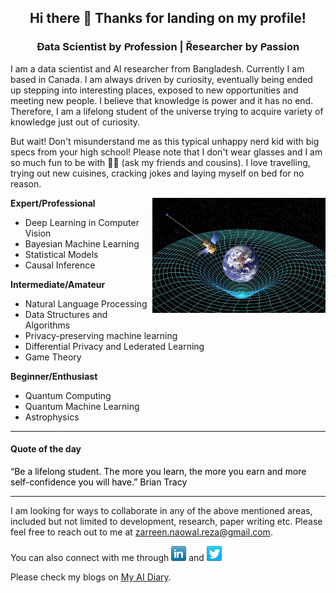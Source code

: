 <h2 align="center">
Hi there 🙂 Thanks for landing on my profile!
</h2>

<!--
**znreza/znreza** is a ✨ _special_ ✨ repository because its `README.md` (this file) appears on your GitHub profile.

Here are some ideas to get you started:

- 🔭 I’m currently working on ...
- 🌱 I’m currently learning ...
- 👯 I’m looking to collaborate on ...
- 🤔 I’m looking for help with ...
- 💬 Ask me about ...
- 📫 How to reach me: ...
- 😄 Pronouns: ...
- ⚡ Fun fact: ...
-->

<h3 align="center">
Đata Scientist by ᑭrofession | Řesearcher by ᑭassion
</h3>
<p align="justified">
  I am a data scientist and AI researcher from Bangladesh. Currently I am based in Canada. I am always driven by curiosity, eventually being ended up stepping into interesting places, exposed to new opportunities and meeting new people. I believe that knowledge is power and it has no end. Therefore, I am a lifelong student of the universe trying to acquire variety of knowledge just out of curiosity. 
  
 But wait! Don't misunderstand me as this typical unhappy nerd kid with big specs from your high school! Please note that I don't wear glasses and I am so much fun to be with 🦹🏻 (ask my friends and cousins). I love travelling, trying out new cuisines, cracking jokes and laying myself on bed for no reason.
  </p>

<img align="right" width="55%"  alt="general-relativity" src="./social/general-relativity.jpg" />

**Expert/Professional**
 
  - Deep Learning in Computer Vision
  - Bayesian Machine Learning
  - Statistical Models
  - Causal Inference


**Intermediate/Amateur**
 
  - Natural Language Processing
  - Data Structures and Algorithms
  - Privacy-preserving machine learning
  - Differential Privacy and Lederated Learning
  - Game Theory</li>

**Beginner/Enthusiast**

  - Quantum Computing
  - Quantum Machine Learning
  - Astrophysics

<hr/>
<h4 align="left"> Quote of the day </h4>
<p style="color:black">“Be a lifelong student. The more you learn, the more you earn and more self-confidence you will have.” Brian Tracy</p>

<hr/>

I am looking for ways to collaborate in any of the above mentioned areas, included but not limited to development, research, paper writing etc. Please feel free to reach out to me at zarreen.naowal.reza@gmail.com. 

You can also connect with me through <a href="https://www.linkedin.com/in/zarreennreza/" target="_blank"><img src="./social/linkedin.png" /></a> and <a href="https://twitter.com/zarreennreza" target="_blank"><img src="./social/twitter.png" /></a>

Please check my blogs on [My AI Diary](https://ai-diary-by-znreza.com/).
